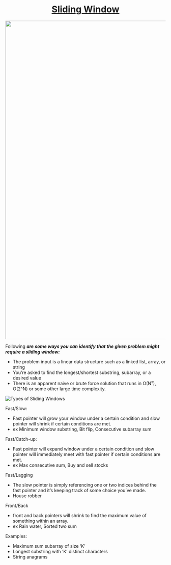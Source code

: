 <p align="center">
  <a href="https://medium.com/hackernoon/14-patterns-to-ace-any-coding-interview-question-c5bb3357f6ed#6698">
    <h1 align="center"> Sliding Window </h1>
  </a>
  <img src="https://media.giphy.com/media/5xaOcLSiHjl31yG4ZNK/giphy.gif" width="1000" />
</p>

Following ***are some ways you can identify that the given problem might require a sliding window:***
* The problem input is a linear data structure such as a linked list, array, or string
* You’re asked to find the longest/shortest substring, subarray, or a desired value
* There is an apparent naive or brute force solution that runs in O(N²), O(2^N) or some other large time complexity.

![Types of Sliding Windows](https://user-images.githubusercontent.com/11432315/103430665-407e1f00-4b7b-11eb-9096-1dab9d473b4c.png )

Fast/Slow:

* Fast pointer will grow your window under a certain condition and slow pointer will shrink if certain conditions are met. 
* ex Minimum window substring, Bit flip, Consecutive subarray sum

Fast/Catch-up:

* Fast pointer will expand window under a certain condition and slow pointer will immediately meet with fast pointer if certain conditions are met. 
* ex Max consecutive sum, Buy and sell stocks

Fast/Lagging

* The slow pointer is simply referencing one or two indices behind the fast pointer and it’s keeping track of some choice you’ve made.
* House robber

Front/Back

* front and back pointers will shrink to find the maximum value of something within an array. 
* ex Rain water, Sorted two sum

Examples:

* Maximum sum subarray of size ‘K’
* Longest substring with ‘K’ distinct characters
* String anagrams

